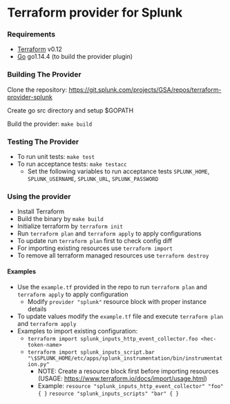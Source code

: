 # **Terraform provider for Splunk**


### Requirements

-	[Terraform](https://www.terraform.io/downloads.html) v0.12
-	[Go](https://golang.org/doc/install) go1.14.4 (to build the provider plugin)

### Building The Provider

Clone the repository: https://git.splunk.com/projects/GSA/repos/terraform-provider-splunk

Create go src directory and setup $GOPATH

Build the provider: `make build`

### Testing The Provider
* To run unit tests: `make test`
* To run acceptance tests: `make testacc`
  * Set the following variables to run acceptance tests `SPLUNK_HOME`, `SPLUNK_USERNAME`, `SPLUNK_URL`, `SPLUNK_PASSWORD`

### Using the provider

* Install Terraform
* Build the binary by `make build`
* Initialize terraform by `terraform init`
* Run `terraform plan` and `terraform apply` to apply configurations
* To update run `terraform plan` first to check config diff
* For importing existing resources use `terraform import`
* To remove all terraform managed resources use `terraform destroy`

#### Examples
* Use the `example.tf` provided in the repo to run `terraform plan` and `terraform apply` to apply configuration
  * Modify `provider "splunk"` resource block with proper instance details
* To update values modify the `example.tf` file and execute `terraform plan` and `terraform apply`
* Examples to import existing configuration:
  * `terraform import splunk_inputs_http_event_collector.foo <hec-token-name>`
  * `terraform import splunk_inputs_script.bar "\$SPLUNK_HOME/etc/apps/splunk_instrumentation/bin/instrumentation.py"`
    * NOTE: Create a resource block first before importing resources (USAGE: https://www.terraform.io/docs/import/usage.html)
    * Example: `resource "splunk_inputs_http_event_collector" "foo" { }`
    `resource "splunk_inputs_scripts" "bar" { }`
